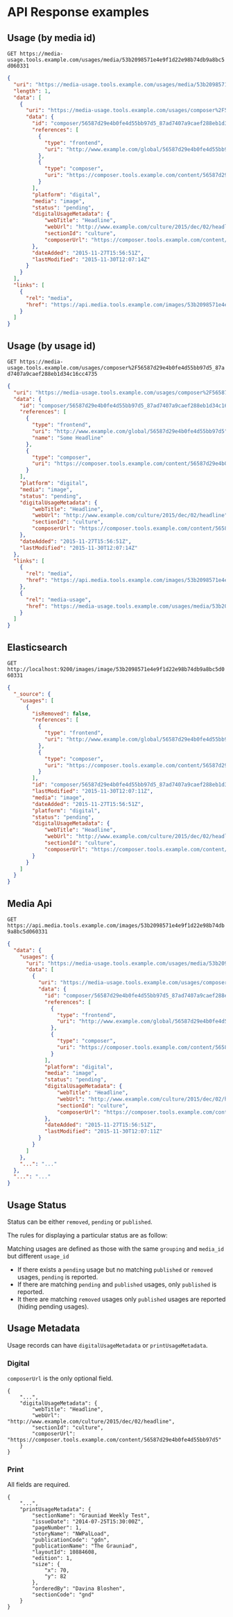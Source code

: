 # API Response examples

## Usage (by media id)

`GET https://media-usage.tools.example.com/usages/media/53b2098571e4e9f1d22e98b74db9a8bc5d060331`

```json
{
  "uri": "https://media-usage.tools.example.com/usages/media/53b2098571e4e9f1d22e98b74db9a8bc5d060331",
  "length": 1,
  "data": [
    {
      "uri": "https://media-usage.tools.example.com/usages/composer%2F56587d29e4b0fe4d55bb97d5_87ad7407a9caef288eb1d34c16cc4735",
      "data": {
        "id": "composer/56587d29e4b0fe4d55bb97d5_87ad7407a9caef288eb1d34c16cc4735",
        "references": [
          {
            "type": "frontend",
            "uri": "http://www.example.com/global/56587d29e4b0fe4d55bb97d5"
          },
          {
            "type": "composer",
            "uri": "https://composer.tools.example.com/content/56587d29e4b0fe4d55bb97d5"
          }
        ],
        "platform": "digital",
        "media": "image",
        "status": "pending",
        "digitalUsageMetadata": {
            "webTitle": "Headline",
            "webUrl": "http://www.example.com/culture/2015/dec/02/headline",
            "sectionId": "culture",
            "composerUrl": "https://composer.tools.example.com/content/56587d29e4b0fe4d55bb97d5"
        },
        "dateAdded": "2015-11-27T15:56:51Z",
        "lastModified": "2015-11-30T12:07:14Z"
      }
    }
  ],
  "links": [
    {
      "rel": "media",
      "href": "https://api.media.tools.example.com/images/53b2098571e4e9f1d22e98b74db9a8bc5d060331"
    }
  ]
}
```

## Usage (by usage id)

`GET https://media-usage.tools.example.com/usages/composer%2F56587d29e4b0fe4d55bb97d5_87ad7407a9caef288eb1d34c16cc4735`

```json
{
  "uri": "https://media-usage.tools.example.com/usages/composer%2F56587d29e4b0fe4d55bb97d5_87ad7407a9caef288eb1d34c16cc4735",
  "data": {
    "id": "composer/56587d29e4b0fe4d55bb97d5_87ad7407a9caef288eb1d34c16cc4735",
    "references": [
      {
        "type": "frontend",
        "uri": "http://www.example.com/global/56587d29e4b0fe4d55bb97d5",
        "name": "Some Headline"
      },
      {
        "type": "composer",
        "uri": "https://composer.tools.example.com/content/56587d29e4b0fe4d55bb97d5"
      }
    ],
    "platform": "digital",
    "media": "image",
    "status": "pending",
    "digitalUsageMetadata": {
        "webTitle": "Headline",
        "webUrl": "http://www.example.com/culture/2015/dec/02/headline",
        "sectionId": "culture",
        "composerUrl": "https://composer.tools.example.com/content/56587d29e4b0fe4d55bb97d5"
    },
    "dateAdded": "2015-11-27T15:56:51Z",
    "lastModified": "2015-11-30T12:07:14Z"
  },
  "links": [
    {
      "rel": "media",
      "href": "https://api.media.tools.example.com/images/53b2098571e4e9f1d22e98b74db9a8bc5d060331"
    },
    {
      "rel": "media-usage",
      "href": "https://media-usage.tools.example.com/usages/media/53b2098571e4e9f1d22e98b74db9a8bc5d060331"
    }
  ]
}
```

## Elasticsearch

`GET http://localhost:9200/images/image/53b2098571e4e9f1d22e98b74db9a8bc5d060331 `

```json
{
  "_source": {
    "usages": [
      {
        "isRemoved": false,
        "references": [
          {
            "type": "frontend",
            "uri": "http://www.example.com/global/56587d29e4b0fe4d55bb97d5"
          },
          {
            "type": "composer",
            "uri": "https://composer.tools.example.com/content/56587d29e4b0fe4d55bb97d5"
          }
        ],
        "id": "composer/56587d29e4b0fe4d55bb97d5_87ad7407a9caef288eb1d34c16cc4735",
        "lastModified": "2015-11-30T12:07:11Z",
        "media": "image",
        "dateAdded": "2015-11-27T15:56:51Z",
        "platform": "digital",
        "status": "pending",
        "digitalUsageMetadata": {
            "webTitle": "Headline",
            "webUrl": "http://www.example.com/culture/2015/dec/02/headline",
            "sectionId": "culture",
            "composerUrl": "https://composer.tools.example.com/content/56587d29e4b0fe4d55bb97d5"
        }
      }
    ]
  }
}
```

## Media Api

`GET https://api.media.tools.example.com/images/53b2098571e4e9f1d22e98b74db9a8bc5d060331`

```json
{
  "data": {
    "usages": {
      "uri": "https://media-usage.tools.example.com/usages/media/53b2098571e4e9f1d22e98b74db9a8bc5d060331",
      "data": [
        {
          "uri": "https://media-usage.tools.example.com/usages/composer%2F56587d29e4b0fe4d55bb97d5_87ad7407a9caef288eb1d34c16cc4735",
          "data": {
            "id": "composer/56587d29e4b0fe4d55bb97d5_87ad7407a9caef288eb1d34c16cc4735",
            "references": [
              {
                "type": "frontend",
                "uri": "http://www.example.com/global/56587d29e4b0fe4d55bb97d5"
              },
              {
                "type": "composer",
                "uri": "https://composer.tools.example.com/content/56587d29e4b0fe4d55bb97d5"
              }
            ],
            "platform": "digital",
            "media": "image",
            "status": "pending",
            "digitalUsageMetadata": {
                "webTitle": "Headline",
                "webUrl": "http://www.example.com/culture/2015/dec/02/headline",
                "sectionId": "culture",
                "composerUrl": "https://composer.tools.example.com/content/56587d29e4b0fe4d55bb97d5"
            },
            "dateAdded": "2015-11-27T15:56:51Z",
            "lastModified": "2015-11-30T12:07:11Z"
          }
        }
      ]
    },
    "...": "..."
  },
  "...": "..."
}
```

## Usage Status

Status can be either `removed`, `pending` or `published`.

The rules for displaying a particular status are as follow:

Matching usages are defined as those with the same `grouping` and `media_id` but different `usage_id`

* If there exists a `pending` usage but no matching `published` or `removed` usages, `pending` is reported.
* If there are matching `pending` and `published` usages, only `published` is reported.
* It there are matching `removed` usages only `published` usages are reported (hiding pending usages).

## Usage Metadata

Usage records can have `digitalUsageMetadata` or `printUsageMetadata`.

### Digital

`composerUrl` is the only optional field.

```
{
    "...",
    "digitalUsageMetadata": {
        "webTitle": "Headline",
        "webUrl": "http://www.example.com/culture/2015/dec/02/headline",
        "sectionId": "culture",
        "composerUrl": "https://composer.tools.example.com/content/56587d29e4b0fe4d55bb97d5"
    }
}
```

### Print

All fields are required.

```
{
    "...",
    "printUsageMetadata": {
        "sectionName": "Grauniad Weekly Test",
        "issueDate": "2014-07-25T15:30:00Z",
        "pageNumber": 1,
        "storyName": "NWPalLoad",
        "publicationCode": "gdn",
        "publicationName": "The Grauniad",
        "layoutId": 10884608,
        "edition": 1,
        "size": {
            "x": 70,
            "y": 82
        },
        "orderedBy": "Davina Bloshen",
        "sectionCode": "gnd"
    }
}
```
